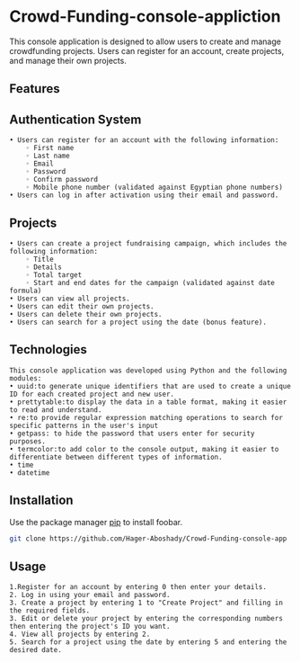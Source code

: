 # Crowd-Funding-console-appliction

This console application is designed to allow users to create and manage crowdfunding projects. Users can register for an account, create projects, and manage their own projects.

## Features

## Authentication System
    • Users can register for an account with the following information:
        ◦ First name
        ◦ Last name
        ◦ Email
        ◦ Password
        ◦ Confirm password
        ◦ Mobile phone number (validated against Egyptian phone numbers)
    • Users can log in after activation using their email and password.
    
## Projects
    • Users can create a project fundraising campaign, which includes the following information:
        ◦ Title
        ◦ Details
        ◦ Total target 
        ◦ Start and end dates for the campaign (validated against date formula)
    • Users can view all projects.
    • Users can edit their own projects.
    • Users can delete their own projects.
    • Users can search for a project using the date (bonus feature).

## Technologies
    This console application was developed using Python and the following modules:
    • uuid:to generate unique identifiers that are used to create a unique ID for each created project and new user.
    • prettytable:to display the data in a table format, making it easier to read and understand.
    • re:to provide regular expression matching operations to search for specific patterns in the user's input
    • getpass: to hide the password that users enter for security purposes.
    • termcolor:to add color to the console output, making it easier to differentiate between different types of information.
    • time
    • datetime
    
## Installation

Use the package manager [pip](https://pip.pypa.io/en/stable/) to install foobar.

```bash
git clone https://github.com/Hager-Aboshady/Crowd-Funding-console-app

``` 
## Usage
    1.Register for an account by entering 0 then enter your details.
    2. Log in using your email and password.
    3. Create a project by entering 1 to "Create Project" and filling in the required fields.
    3. Edit or delete your project by entering the corresponding numbers then entering the project's ID you want.
    4. View all projects by entering 2.
    5. Search for a project using the date by entering 5 and entering the desired date.
    
    

